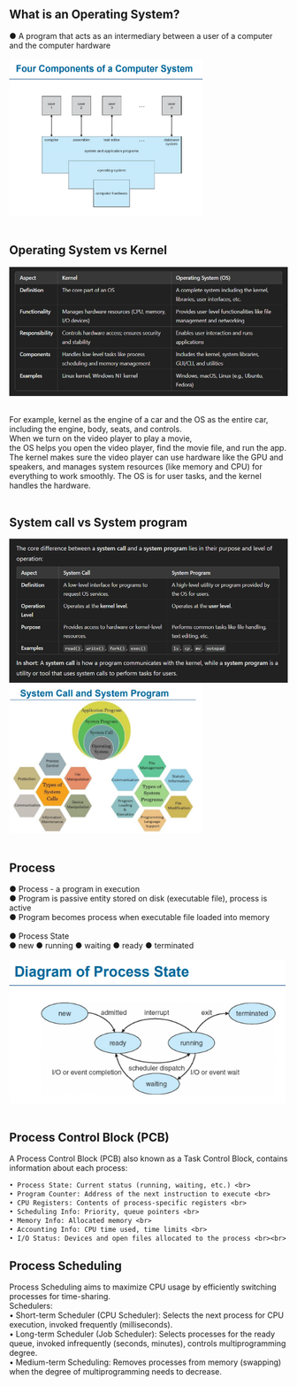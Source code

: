## What is an Operating System? <br>
● A program that acts as an intermediary between a user of a computer and the computer hardware <br><br>
<img src="chapters/pics/four_components_os.png" alt="Four Components of OS" width="350"> <br><br>

## Operating System vs Kernel <br>
<img src="chapters/pics/kernel_vs_os.png" alt="Four Components of OS" width="600"> <br><br>

For example, kernel as the engine of a car and the OS as the entire car, including the engine, body, seats, and controls. <br>
When we turn on the video player to play a movie, <br> 
the OS helps you open the video player, find the movie file, and run the app. The kernel makes sure the video player can use hardware like the GPU and speakers, and manages system resources (like memory and CPU) for everything to work smoothly. The OS is for user tasks, and the kernel handles the hardware. <br><br>

## System call vs System program <br> 
<img src="chapters/pics/system_call_system_program.png" alt="Four Components of OS" width="600"> 
<img src="chapters/pics/call_program.png" alt="Four Components of OS" width=350"> <br><br>

## Process <br> 
● Process -  a program in execution <br>
● Program is passive entity stored on disk (executable file), process is active <br>
● Program becomes process when executable file loaded into memory <br><br>
● Process State <br>
    ● new ● running ● waiting ● ready ● terminated <br><br>
<img src="chapters/pics/process_state.png" alt="Four Components of OS" width="500"> <br> <br>


## Process Control Block (PCB) <br>
A Process Control Block (PCB) also known as a Task Control Block, contains information about each process: <br>

	• Process State: Current status (running, waiting, etc.) <br>
	• Program Counter: Address of the next instruction to execute <br>
	• CPU Registers: Contents of process-specific registers <br>
	• Scheduling Info: Priority, queue pointers <br>
	• Memory Info: Allocated memory <br>
	• Accounting Info: CPU time used, time limits <br>
    • I/O Status: Devices and open files allocated to the process <br><br>

## Process Scheduling <br>

Process Scheduling aims to maximize CPU usage by efficiently switching processes for time-sharing.  <br>
Schedulers: <br>
	• Short-term Scheduler (CPU Scheduler): Selects the next process for CPU execution, invoked frequently (milliseconds). <br>
	• Long-term Scheduler (Job Scheduler): Selects processes for the ready queue, invoked infrequently (seconds, minutes), controls multiprogramming degree.<br>
	• Medium-term Scheduling: Removes processes from memory (swapping) when the degree of multiprogramming needs to decrease.<br><br>















